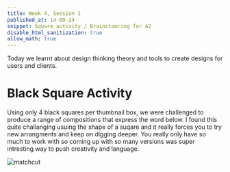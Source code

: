 ```yaml
---
title: Week 4, Session 1
published_at: 14-09-24
snippet: Square activity / Brainstomring for A2
disable_html_sanitization: true
allow_math: true
---
```


Today we learnt about design thinking theory and tools to create designs for users and clients. 

# Black Square Activity 

Using only 4 black squares per thumbnail box, we were challenged to produce a range of compositions that express the word below. I found this quite challanging usuing the shape of a suqare and it really forces you to try new arrangments and keep on digging deeper. You really only have so much to work with so coming up with so many versions was super intresting way to push creativity and language.

![matchcut](squares1.jpg) 

